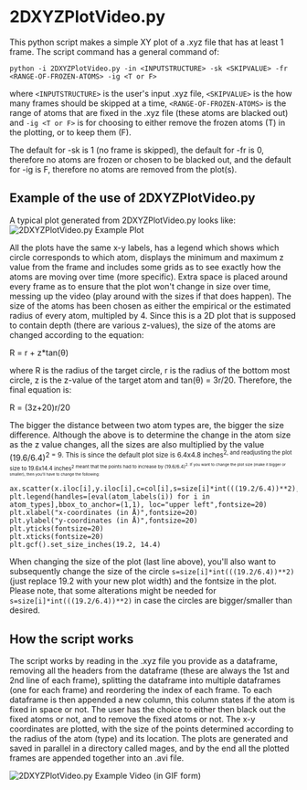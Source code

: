 # 2DXYZPlotVideo.py

This python script makes a simple XY plot of a .xyz file that has at least 1 frame. The script command has a general command of:

```python -i 2DXYZPlotVideo.py -in <INPUTSTRUCTURE> -sk <SKIPVALUE> -fr <RANGE-OF-FROZEN-ATOMS> -ig <T or F>```
  
where ```<INPUTSTRUCTURE>``` is the user's input .xyz file, ```<SKIPVALUE>``` is the how many frames should be skipped at a time, ```<RANGE-OF-FROZEN-ATOMS>``` is the range of atoms that are fixed in the .xyz file (these atoms are blacked out) and ```-ig <T or F>``` is for choosing to either remove the frozen atoms (T) in the plotting, or to keep them (F). 

The default for -sk is 1 (no frame is skipped), the default for -fr is 0, therefore no atoms are frozen or chosen to be blacked out, and the default for -ig is F, therefore no atoms are removed from the plot(s). 
  
## Example of the use of 2DXYZPlotVideo.py
  
A typical plot generated from 2DXYZPlotVideo.py looks like:
![2DXYZPlotVideo.py Example Plot](https://raw.githubusercontent.com/lenardcarroll/2DXYZPlotVideo.py/main/frame_0.jpg "Example of plot from 2DXYZPlotVideo.py")
  
All the plots have the same x-y labels, has a legend which shows which circle corresponds to which atom, displays the minimum and maximum z value from the frame and includes some grids as to see exactly how the atoms are moving over time (more specific). Extra space is placed around every frame as to ensure that the plot won't change in size over time, messing up the video (play around with the sizes if that does happen). The size of the atoms has been chosen as either the empirical or the estimated radius of every atom, multipled by 4. Since this is a 2D plot that is supposed to contain depth (there are various z-values), the size of the atoms are changed according to the equation:

R = r + z*tan(&theta;)
 
where R is the radius of the target circle, r is the radius of the bottom most circle, z is the z-value of the target atom and tan(&theta;) = 3r/20. Therefore, the final equation is:
  
R = (3z+20)r/20
  
The bigger the distance between two atom types are, the bigger the size difference. Although the above is to determine the change in the atom size as the z value changes, all the sizes are also multiplied by the value (19.6/6.4)<sup>2 = 9. This is since the default plot size is 6.4x4.8 inches<sup>2, and readjusting the plot size to 19.6x14.4 inches<sup>2 meant that the points had to increase by (19.6/6.4)<sup>2. If you want to change the plot size (make it bigger or smaller), then you'll have to change the following:
```
ax.scatter(x.iloc[i],y.iloc[i],c=col[i],s=size[i]*int(((19.2/6.4))**2),edgecolors='black',marker='o',lw=2)
plt.legend(handles=[eval(atom_labels(i)) for i in atom_types],bbox_to_anchor=(1,1), loc="upper left",fontsize=20)
plt.xlabel("x-coordinates (in Å)",fontsize=20)
plt.ylabel("y-coordinates (in Å)",fontsize=20)
plt.yticks(fontsize=20)
plt.xticks(fontsize=20)
plt.gcf().set_size_inches(19.2, 14.4)
```

When changing the size of the plot (last line above), you'll also want to subsequently change the size of the circle ```s=size[i]*int(((19.2/6.4))**2)``` (just replace 19.2 with your new plot width) and the fontsize in the plot. Please note, that some alterations might be needed for ```s=size[i]*int(((19.2/6.4))**2)``` in case the circles are bigger/smaller than desired.

## How the script works

The script works by reading in the .xyz file you provide as a dataframe, removing all the headers from the dataframe (these are always the 1st and 2nd line of each frame), splitting the dataframe into multiple dataframes (one for each frame) and reordering the index of each frame. To each dataframe is then appended a new column, this column states if the atom is fixed in space or not. The user has the choice to either then black out the fixed atoms or not, and to remove the fixed atoms or not. The x-y coordinates are plotted, with the size of the points determined according to the radius of the atom (type) and its location. The plots are generated and saved in parallel in a directory called mages, and by the end all the plotted frames are appended together into an .avi file. 
  
![2DXYZPlotVideo.py Example Video (in GIF form)](https://raw.githubusercontent.com/lenardcarroll/2DXYZPlotVideo.py/main/video.gif "Example of a compressed-to-gif generated video from 2DXYZPlotVideo.py")
  

